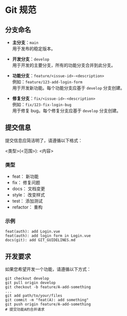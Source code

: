 # Git 规范

## 分支命名

- **主分支**：`main`  
  用于发布的稳定版本。

- **开发分支**：`develop`  
  用于开发的主要分支，所有的功能分支合并到此分支。

- **功能分支**：`feature/<issue-id>-<description>`  
  例如：`feature/123-add-login-form`  
  用于开发新功能。每个功能分支应基于 `develop` 分支创建。

- **修复分支**：`fix/<issue-id>-<description>`  
  例如：`fix/123-fix-login-bug`  
  用于修复 bug。每个修复分支应基于 `develop` 分支创建。

## 提交信息

提交信息应简洁明了，请遵循以下格式：

<类型>(<范围>): <内容>

### 类型

 - feat： 新功能
 - fix： 修复问题
 - docs： 文档变更
 - style： 改变样式
 - test： 添加测试
 - refactor： 重构

### 示例
```git
feat(auth): add Login.vue
feat(auth): add login form in Login.vue
docs(git): add GIT_GUIDELINES.md
```

## 开发要求

如果您希望开发一个功能，请遵循以下方式：

```git
git checkout develop
git pull origin develop
git checkout -b feature/A-add-something
...
git add path/to/your/files
git commit -m "feat(A): add something"
git push origin feature/A-add-something
# 提交功能A的合并请求
```

